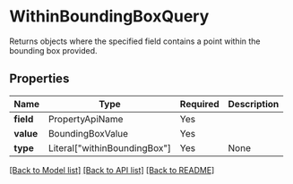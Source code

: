 # WithinBoundingBoxQuery

Returns objects where the specified field contains a point within the bounding box provided.


## Properties
| Name | Type | Required | Description |
| ------------ | ------------- | ------------- | ------------- |
**field** | PropertyApiName | Yes |  |
**value** | BoundingBoxValue | Yes |  |
**type** | Literal["withinBoundingBox"] | Yes | None |


[[Back to Model list]](../../../README.md#models-v1-link) [[Back to API list]](../../../README.md#apis-v1-link) [[Back to README]](../../../README.md)
